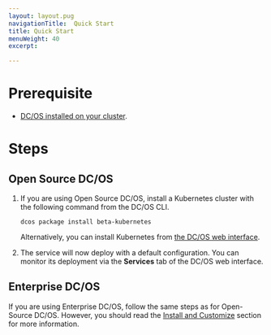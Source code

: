 ```yaml
---
layout: layout.pug
navigationTitle:  Quick Start
title: Quick Start
menuWeight: 40
excerpt:

---
```


<!-- This source repo for this topic is https://github.com/mesosphere/dcos-kubernetes -->


# Prerequisite

- [DC/OS installed on your cluster](/latest/administration/installing/).

# Steps

## Open Source DC/OS

1. If you are using Open Source DC/OS, install a Kubernetes cluster with the following command from the DC/OS CLI.

    ```shell
    dcos package install beta-kubernetes
    ```

    Alternatively, you can install Kubernetes from [the DC/OS web interface](/latest/usage/webinterface/).

1. The service will now deploy with a default configuration. You can monitor its deployment via the **Services** tab of the DC/OS web interface.

## Enterprise DC/OS

If you are using Enterprise DC/OS, follow the same steps as for Open-Source DC/OS. However, you should read the [Install and Customize](/services/beta-kubernetes/0.5.0-1.9.1-beta/install/) section for more information.
